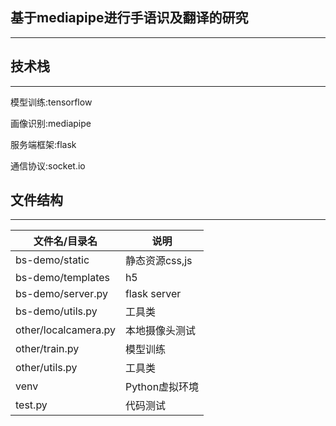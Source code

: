 ## 基于mediapipe进行手语识及翻译的研究

-----

## 技术栈

-----

模型训练:tensorflow

画像识别:mediapipe

服务端框架:flask

通信协议:socket.io

## 文件结构

-----

| 文件名/目录名              | 说明           |
|----------------------|--------------|
| bs-demo/static       | 静态资源css,js   |
| bs-demo/templates    | h5           |
| bs-demo/server.py    | flask server |
| bs-demo/utils.py     | 工具类          |
| other/localcamera.py | 本地摄像头测试      |
| other/train.py       | 模型训练         |
| other/utils.py       | 工具类          |
| venv                 | Python虚拟环境   |
| test.py              | 代码测试         |
